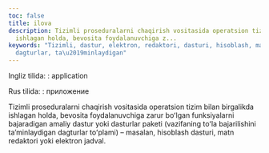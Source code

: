 ```yaml
---
toc: false
title: ilova
description: Tizimli proseduralarni chaqirish vositasida operatsion tizim bilan birgalikda
  ishlagan holda, bevosita foydalanuvchiga z...
keywords: "Tizimli, dastur, elektron, redaktori, dasturi, hisoblash, masalan, to\u02BBplami,
  dagturlar, ta\u2019minlaydigan"
---
```


Ingliz tilida:
:   application

Rus tilida:
:   приложение

Tizimli proseduralarni chaqirish vositasida operatsion tizim bilan birgalikda ishlagan holda, bevosita foydalanuvchiga zarur boʻlgan funksiyalarni bajaradigan amaliy dastur yoki dasturlar paketi (vazifaning toʻla bajarilishini ta’minlaydigan dagturlar toʻplami) – masalan, hisoblash dasturi, matn redaktori yoki elektron jadval.
